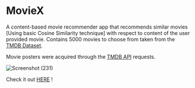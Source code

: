 # MovieX
A content-based movie recommender app that recommends similar movies [Using basic Cosine Similarity technique] with respect to content of the user provided movie. Contains 5000 movies to choose from taken from the [TMDB Dataset](https://www.kaggle.com/datasets/tmdb/tmdb-movie-metadata). 

Movie posters were acquired through the [TMDB API](https://developers.themoviedb.org/3/movies/get-movie-details) requests.



![Screenshot (231)](https://user-images.githubusercontent.com/77446629/176035858-e9d6f97c-e6dc-4eb3-830e-f6925a625880.png)


Check it out [HERE](https://movie-recommenderz.herokuapp.com/) !
